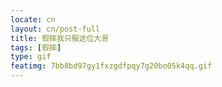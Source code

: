 ```yaml
---
locate: cn
layout: cn/post-full
title: 假摔我只服这位大哥
tags: [假摔]
type: gif
featimg: 7bb8bd97gy1fxzgdfpqy7g20bo05k4qq.gif
---
```

